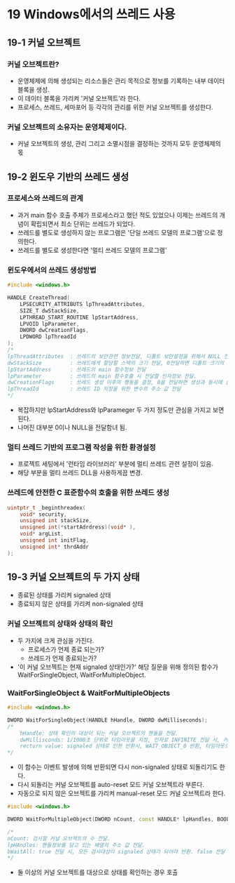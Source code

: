 # 19 Windows에서의 쓰레드 사용

## 19-1 커널 오브젝트

### 커널 오브젝트란?

* 운영체제에 의해 생성되는 리소스들은 관리 목적으로 정보를 기록하는 내부 데이터 블록을 생성.
* 이 데이터 블록을 가리켜 '커널 오브젝트'라 한다.
* 프로세스, 쓰레드, 세마포어 등 각각의 관리를 위한 커널 오브젝트를 생성한다.

### 커널 오브젝트의 소유자는 운영체제이다.

* 커널 오브젝트의 생성, 관리 그리고 소멸시점을 결정하는 것까지 모두 운영체제의 몫

## 19-2 윈도우 기반의 쓰레드 생성

### 프로세스와 쓰레드의 관계

* 과거 main 함수 호출 주체가 프로세스라고 했던 적도 있었으나 이제는 쓰레드의 개념이 확립되면서 최소 단위는 쓰레드가 되었다.
* 쓰레드를 별도로 생성하지 않는 프로그램은 '단일 쓰레드 모델의 프로그램'으로 정의한다.
* 쓰레드를 별도로 생성한다면 '멀티 쓰레드 모델의 프로그램'

### 윈도우에서의 쓰레드 생성방법

```cpp
#include <windows.h>

HANDLE CreateThread(
    LPSECURITY_ATTRIBUTS lpThreadAttributes,
    SIZE_T dwStackSize,
    LPTHREAD_START_ROUTINE lpStartAddress,
    LPVOID lpParameter,
    DWORD dwCreationFlags,
    LPDWORD lpThreadId
);
/*
lpThreadAttributes  : 쓰레드의 보안관련 정보전달, 디폴트 보안설정을 위해서 NULL 전달
dwStackSize         : 쓰레드에게 할당할 스택의 크기 전달, 0전달하면 디폴트 크기의 스택 생성
lpStartAddress      : 쓰레드의 main 함수정보 전달
lpParameter         : 쓰레드의 main 함수호출 시 전달할 인자정보 전달.
dwCreationFlags     : 쓰레드 생성 이후의 행동을 결정, 0을 전달하면 생성과 동시에 실행 가능한 상태가 된다.
lpThreadId          : 쓰레드 ID 저장을 위한 변수의 주소 값 전달
*/
```

* 복잡하지만 lpStartAddress와 lpParameger 두 가지 정도만 관심을 가지고 보면 된다.
* 나머진 대부분 0이나 NULL을 전달함녀 됨.

### 멀티 쓰레드 기반의 프로그램 작성을 위한 환경설정

* 프로젝트 세팅에서 '런타임 라이브러리' 부분에 멀티 쓰레드 관련 설정이 있음.
* 해당 부분을 멀티 쓰레드 DLL을 사용하게끔 변경.

### 쓰레드에 안전한 C 표준함수의 호출을 위한 쓰레드 생성

```cpp
uintptr_t _beginthreadex(
    void* security,
    unsigned int stackSize,
    unsigned int(*startAdrdress)(void* ),
    void* argList,
    unsigned int initFlag,
    unsigned int* thrdAddr
);
```
## 19-3 커널 오브젝트의 두 가지 상태

* 종료된 상태를 가리켜 signaled 상태
* 종료되지 않은 상태를 가리켜 non-signaled 상태

### 커널 오브젝트의 상태와 상태의 확인

* 두 가지에 크게 관심을 가진다.
    * 프로세스가 언제 종료 되는가?
    * 쓰레드가 언제 종료되는가?
* '이 커널 오브젝트는 현재 signaled 상태인가?' 해당 질문을 위해 정의된 함수가 WaitForSingleObject, WaitForMultipleObject.

### WaitForSingleObject & WaitForMultipleObjects

```cpp
#include <windows.h>

DWORD WaitForSingleObject(HANDLE hHandle, DWORD dwMilliseconds);
/*
    hHandle: 상태 확인의 대상이 되는 커널 오브젝트의 핸들을 전달.
    dwMillisconds: 1/1000초 단위로 타임아웃을 지정, 인자로 INFINITE 전달 시, 커널 오브젝트가 signaled 상태가 되기 전에는 반환하지 않음.
    recturn value: signaled 상태로 인한 반환시, WAIT_OBJECT_0 반환, 타임아웃으로 반환 시 WAIT_TIME_OUT 반환
*/
```

* 이 함수는 이벤트 발생에 의해 반환되면 다시 non-signaled 상태로 되돌리기도 한다.
* 다시 되돌리는 커널 오브젝트를 auto-reset 모드 커널 오브젝트라 부른다.
* 자동으로 되지 않은 오브젝트를 가리켜 manual-reset 모드 커널 오브젝트라 한다.

```cpp
#include <windows.h>

DWORD WaitForMultipleObject(DWORD nCount, const HANDLE* lpHandles, BOOL bWaitAll, DWORD dwMilliseconds);

/*
nCount: 검사할 커널 오브젝트의 수 전달.
lpHAndles: 핸들정보를 담고 있는 배열의 주소 값 전달.
bWaitAll: true 전달 시, 모든 검사대상이 signaled 상태가 되어야 반환. false 전달 시, 검사 대상 중 하나라도 signaled 상태가 되면 반환.
*/
```

* 둘 이상의 커널 오브젝트를 대상으로 상태를 확인하는 경우 호출